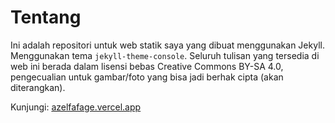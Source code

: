 # Tentang
Ini adalah repositori untuk web statik saya yang dibuat menggunakan Jekyll. Menggunakan tema <code>jekyll-theme-console</code>. Seluruh tulisan yang tersedia di web ini berada dalam lisensi bebas Creative Commons BY-SA 4.0, pengecualian untuk gambar/foto yang bisa jadi berhak cipta (akan diterangkan).

Kunjungi: <a href="https://azelfafage.vercel.app">azelfafage.vercel.app</a>
